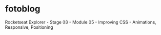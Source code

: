 # fotoblog
Rocketseat Explorer - Stage 03 - Module 05 - Improving CSS - Animations, Responsive, Positioning

